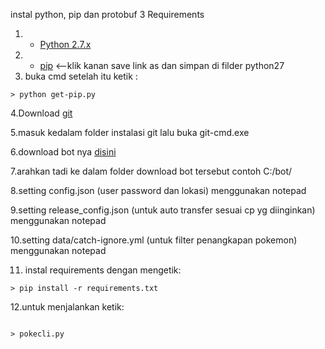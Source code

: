 instal python, pip dan protobuf 3
Requirements

1. - [Python 2.7.x](http://docs.python-guide.org/en/latest/starting/installation/)
2. - [pip](https://bootstrap.pypa.io/get-pip.py) <--klik kanan save link as dan simpan di filder python27
3. buka cmd setelah itu ketik :
```
> python get-pip.py  

```
4.Download [git](https://git-scm.com/download/win)

5.masuk kedalam folder instalasi git lalu buka git-cmd.exe

6.download bot nya [disini](https://github.com/bhagas/BOT_VALOR_SMG/archive/master.zip)

7.arahkan tadi ke dalam folder download bot tersebut contoh C:/bot/

8.setting config.json (user password dan lokasi) menggunakan notepad

9.setting release_config.json (untuk auto transfer sesuai cp yg diinginkan) menggunakan notepad

10.setting data/catch-ignore.yml (untuk filter penangkapan pokemon) menggunakan notepad

11. instal requirements dengan mengetik:
```
> pip install -r requirements.txt  

```
12.untuk menjalankan ketik: 
```
 
> pokecli.py 
```
